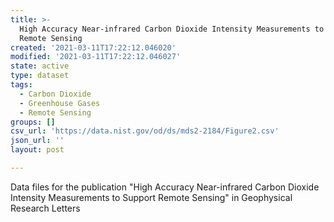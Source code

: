```yaml
---
title: >-
  High Accuracy Near-infrared Carbon Dioxide Intensity Measurements to Support
  Remote Sensing
created: '2021-03-11T17:22:12.046020'
modified: '2021-03-11T17:22:12.046027'
state: active
type: dataset
tags:
  - Carbon Dioxide
  - Greenhouse Gases
  - Remote Sensing
groups: []
csv_url: 'https://data.nist.gov/od/ds/mds2-2184/Figure2.csv'
json_url: ''
layout: post

---
```

Data files for the publication "High Accuracy Near-infrared Carbon Dioxide Intensity Measurements to Support Remote Sensing" in Geophysical Research Letters
